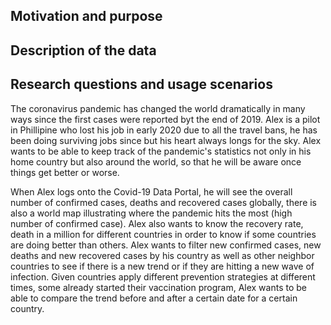 ## Motivation and purpose

## Description of the data

## Research questions and usage scenarios

The coronavirus pandemic has changed the world dramatically in many ways since the first cases were reported byt the end of 2019. Alex is a pilot in Phillipine who lost his job in early 2020 due to all the travel bans, he has been doing surviving jobs since but his heart always longs for the sky. Alex wants to be able to keep track of the pandemic's statistics not only in his home country but also around the world, so that he will be aware once things get better or worse. 

When Alex logs onto the Covid-19 Data Portal, he will see the overall number of confirmed cases, deaths and recovered cases globally, there is also a world map illustrating where the pandemic hits the most (high number of confirmed case). Alex also wants to know the recovery rate, death in a million for different countries in order to know if some countries are doing better than others. Alex wants to filter new confirmed cases, new deaths and new recovered cases by his country as well as other neighbor countries to see if there is a new trend or if they are hitting a new wave of infection.
Given countries apply different prevention strategies at different times, some already started their vaccination program, Alex wants to be able to compare the trend before and after a certain date for a certain country.
